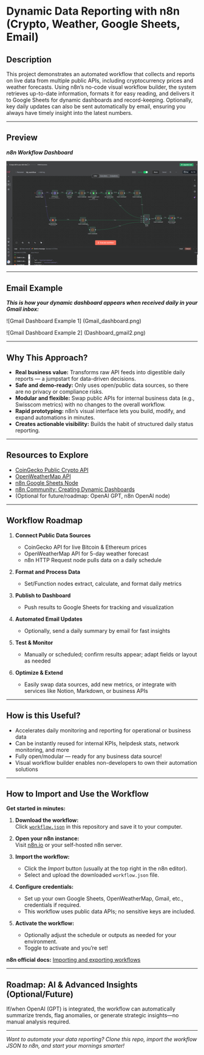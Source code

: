 # Dynamic Data Reporting with n8n (Crypto, Weather, Google Sheets, Email)

## Description

This project demonstrates an automated workflow that collects and reports on live data from multiple public APIs, including cryptocurrency prices and weather forecasts. Using n8n’s no-code visual workflow builder, the system retrieves up-to-date information, formats it for easy reading, and delivers it to Google Sheets for dynamic dashboards and record-keeping. Optionally, key daily updates can also be sent automatically by email, ensuring you always have timely insight into the latest numbers.

---

## Preview

_**n8n Workflow Dashboard**_

![Workflow Dashboard Preview](Dashboard.png)

---

## Email Example

_**This is how your dynamic dashboard appears when received daily in your Gmail inbox:**_

![Gmail Dashboard Example 1] 
(Gmail_dashboard.png)

![Gmail Dashboard Example 2]
(Dashboard_gmail2.png)

---

## Why This Approach?

- **Real business value:** Transforms raw API feeds into digestible daily reports — a jumpstart for data-driven decisions.
- **Safe and demo-ready:** Only uses open/public data sources, so there are no privacy or compliance risks.
- **Modular and flexible:** Swap public APIs for internal business data (e.g., Swisscom metrics) with no changes to the overall workflow.
- **Rapid prototyping:** n8n’s visual interface lets you build, modify, and expand automations in minutes.
- **Creates actionable visibility:** Builds the habit of structured daily status reporting.

---

## Resources to Explore

- [CoinGecko Public Crypto API](https://coingecko.com)
- [OpenWeatherMap API](https://openweathermap.org/api)
- [n8n Google Sheets Node](https://n8n.io/integrations/n8n-nodes-base.googleSheets)
- [n8n Community: Creating Dynamic Dashboards](https://community.n8n.io/)
- (Optional for future/roadmap: OpenAI GPT, n8n OpenAI node)

---

## Workflow Roadmap

1. **Connect Public Data Sources**
   - CoinGecko API for live Bitcoin & Ethereum prices
   - OpenWeatherMap API for 5-day weather forecast
   - n8n HTTP Request node pulls data on a daily schedule

2. **Format and Process Data**
   - Set/Function nodes extract, calculate, and format daily metrics

3. **Publish to Dashboard**
   - Push results to Google Sheets for tracking and visualization

4. **Automated Email Updates**
   - Optionally, send a daily summary by email for fast insights

5. **Test & Monitor**
   - Manually or scheduled; confirm results appear; adapt fields or layout as needed

6. **Optimize & Extend**
   - Easily swap data sources, add new metrics, or integrate with services like Notion, Markdown, or business APIs

---

## How is this Useful?

- Accelerates daily monitoring and reporting for operational or business data
- Can be instantly reused for internal KPIs, helpdesk stats, network monitoring, and more
- Fully open/modular — ready for any business data source!
- Visual workflow builder enables non-developers to own their automation solutions

---

## How to Import and Use the Workflow

**Get started in minutes:**

1. **Download the workflow:**  
   Click [`workflow.json`](workflow.json) in this repository and save it to your computer.

2. **Open your n8n instance:**  
   Visit [n8n.io](https://n8n.io/) or your self-hosted n8n server.

3. **Import the workflow:**  
   - Click the *Import* button (usually at the top right in the n8n editor).
   - Select and upload the downloaded `workflow.json` file.

4. **Configure credentials:**  
   - Set up your own Google Sheets, OpenWeatherMap, Gmail, etc., credentials if required.  
   - This workflow uses public data APIs; no sensitive keys are included.

5. **Activate the workflow:**  
   - Optionally adjust the schedule or outputs as needed for your environment.
   - Toggle to activate and you’re set!

**n8n official docs:** [Importing and exporting workflows](https://docs.n8n.io/using-n8n/workflows/import-export/)

---

## Roadmap: AI & Advanced Insights (Optional/Future)

If/when OpenAI (GPT) is integrated, the workflow can automatically summarize trends, flag anomalies, or generate strategic insights—no manual analysis required.

---

*Want to automate your data reporting? Clone this repo, import the workflow JSON to n8n, and start your mornings smarter!*
